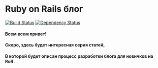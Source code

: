 Ruby on Rails блог
====

[![Build Status](https://travis-ci.org/davetoxa/davetoxa.png?branch=master)](https://travis-ci.org/davetoxa/davetoxa)
[![Dependency Status](https://gemnasium.com/davetoxa/davetoxa.png)](https://gemnasium.com/davetoxa/davetoxa)

#### Всем всем привет! 
#### Скоро, здесь будет интересная серия статей,
#### В которой будет описан процесс разработки блога для новичков на RoR.
